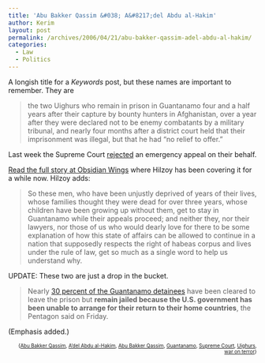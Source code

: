 ```yaml
---
title: 'Abu Bakker Qassim &#038; A&#8217;del Abdu al-Hakim'
author: Kerim
layout: post
permalink: /archives/2006/04/21/abu-bakker-qassim-adel-abdu-al-hakim/
categories:
  - Law
  - Politics
---
```

A longish title for a *Keywords* post, but these names are important to remember. They are

> the two Uighurs who remain in prison in Guantanamo four and a half years after their capture by bounty hunters in Afghanistan, over a year after they were declared not to be enemy combatants by a military tribunal, and nearly four months after a district court held that their imprisonment was illegal, but that he had &#8220;no relief to offer.&#8221; 

Last week the Supreme Court <a href="http://www.washingtonpost.com/wp-dyn/content/article/2006/04/17/AR2006041700466_pf.html" onclick="_gaq.push(['_trackEvent', 'outbound-article', 'http://www.washingtonpost.com/wp-dyn/content/article/2006/04/17/AR2006041700466_pf.html', 'rejected']);" >rejected</a> an emergency appeal on their behalf.

<a href="http://obsidianwings.blogs.com/obsidian_wings/2006/04/without_any_com.html" onclick="_gaq.push(['_trackEvent', 'outbound-article', 'http://obsidianwings.blogs.com/obsidian_wings/2006/04/without_any_com.html', 'Read the full story at Obsidian Wings']);" >Read the full story at Obsidian Wings</a> where Hilzoy has been covering it for a while now. Hilzoy adds:

> So these men, who have been unjustly deprived of years of their lives, whose families thought they were dead for over three years, whose children have been growing up without them, get to stay in Guantanamo while their appeals proceed; and neither they, nor their lawyers, nor those of us who would dearly love for there to be some explanation of how this state of affairs can be allowed to continue in a nation that supposedly respects the right of habeas corpus and lives under the rule of law, get so much as a single word to help us understand why. 

UPDATE: These two are just a drop in the bucket.

> Nearly <a href="http://today.reuters.co.uk/news/newsArticle.aspx?type=topNews&#038;storyID=2006-04-21T181029Z_01_N19306659_RTRUKOC_0_UK-SECURITY-GUANTANAMO.xml" onclick="_gaq.push(['_trackEvent', 'outbound-article', 'http://today.reuters.co.uk/news/newsArticle.aspx?type=topNews&storyID=2006-04-21T181029Z_01_N19306659_RTRUKOC_0_UK-SECURITY-GUANTANAMO.xml', '30 percent of the Guantanamo detainees']);" >30 percent of the Guantanamo detainees</a> have been cleared to leave the prison but **remain jailed because the U.S. government has been unable to arrange for their return to their home countries**, the Pentagon said on Friday. 

(Emphasis added.)  
<!-- technorati tags start -->

<div style="text-align:right;">
  <span style="font-size:x-small;">{<a href="http://www.technorati.com/tag/Abu Bakker Qassim" onclick="_gaq.push(['_trackEvent', 'outbound-article', 'http://www.technorati.com/tag/Abu Bakker Qassim', 'Abu Bakker Qassim']);"  rel="tag">Abu Bakker Qassim</a>, <a href="http://www.technorati.com/tag/A" onclick="_gaq.push(['_trackEvent', 'outbound-article', 'http://www.technorati.com/tag/A', 'A&#8217;del Abdu al-Hakim']);" del Abdu al-Hakim" rel="tag">A&#8217;del Abdu al-Hakim</a>, <a href="http://www.technorati.com/tag/Abu Bakker Qassim" onclick="_gaq.push(['_trackEvent', 'outbound-article', 'http://www.technorati.com/tag/Abu Bakker Qassim', 'Abu Bakker Qassim']);"  rel="tag">Abu Bakker Qassim</a>, <a href="http://www.technorati.com/tag/Guantanamo" onclick="_gaq.push(['_trackEvent', 'outbound-article', 'http://www.technorati.com/tag/Guantanamo', 'Guantanamo']);"  rel="tag">Guantanamo</a>, <a href="http://www.technorati.com/tag/Supreme Court" onclick="_gaq.push(['_trackEvent', 'outbound-article', 'http://www.technorati.com/tag/Supreme Court', 'Supreme Court']);"  rel="tag">Supreme Court</a>, <a href="http://www.technorati.com/tag/Uighurs" onclick="_gaq.push(['_trackEvent', 'outbound-article', 'http://www.technorati.com/tag/Uighurs', 'Uighurs']);"  rel="tag">Uighurs</a>, <a href="http://www.technorati.com/tag/war on terror" onclick="_gaq.push(['_trackEvent', 'outbound-article', 'http://www.technorati.com/tag/war on terror', 'war on terror']);"  rel="tag">war on terror</a>}</span>


<!-- technorati tags end -->

